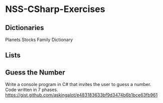 # NSS-CSharp-Exercises


## Dictionaries
Planets
Stocks
Family Dictionary

## Lists


## Guess the Number
Write a console program in C# that invites the user to guess a number. Code written in 7 phases.
https://gist.github.com/askingalot/e483183633bf9d3474b6b1bce63fb961